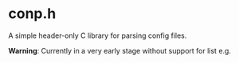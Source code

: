 # conp.h

A simple header-only C library for parsing config files.

**Warning**: Currently in a very early stage without support for list e.g.